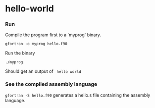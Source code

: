 # hello-world

### Run

Compile the program first to a 'myprog' binary.

`gfortran -o myprog hello.f90`

Run the binary
 
`./myprog`

Should get an output of ` hello world`

### See the compiled assembly language

`gfortran -S hello.f90` generates a hello.s file containing the assembly language.